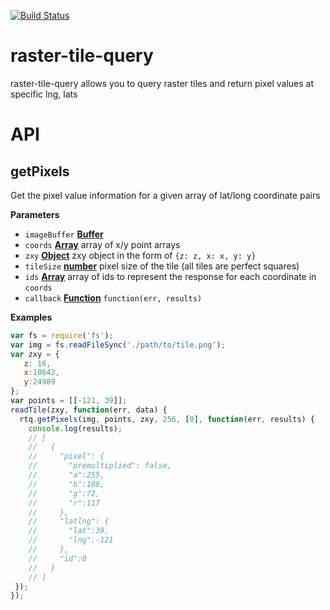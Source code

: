 [![Build Status](https://travis-ci.org/mapbox/raster-tile-query.svg?branch=master)](https://travis-ci.org/mapbox/raster-tile-query)

# raster-tile-query

raster-tile-query allows you to query raster tiles and return pixel values at specific lng, lats

# API

<!-- Generated by documentation.js. Update this documentation by updating the source code. -->

## getPixels

Get the pixel value information for a given array of lat/long coordinate pairs

**Parameters**

-   `imageBuffer` **[Buffer](https://nodejs.org/api/buffer.html)** 
-   `coords` **[Array](https://developer.mozilla.org/en-US/docs/Web/JavaScript/Reference/Global_Objects/Array)** array of x/y point arrays
-   `zxy` **[Object](https://developer.mozilla.org/en-US/docs/Web/JavaScript/Reference/Global_Objects/Object)** zxy object in the form of `{z: z, x: x, y: y}`
-   `tileSize` **[number](https://developer.mozilla.org/en-US/docs/Web/JavaScript/Reference/Global_Objects/Number)** pixel size of the tile (all tiles are perfect squares)
-   `ids` **[Array](https://developer.mozilla.org/en-US/docs/Web/JavaScript/Reference/Global_Objects/Array)** array of ids to represent the response for each coordinate in `coords`
-   `callback` **[Function](https://developer.mozilla.org/en-US/docs/Web/JavaScript/Reference/Statements/function)** `function(err, results)`

**Examples**

```javascript
var fs = require('fs');
var img = fs.readFileSync('./path/to/tile.png');
var zxy = {
   z: 16,
   x:10642,
   y:24989
};
var points = [[-121, 39]];
readTile(zxy, function(err, data) {
  rtq.getPixels(img, points, zxy, 256, [0], function(err, results) {
    console.log(results);
    // [
    //   {
    //     "pixel": {
    //       "premultiplied": false,
    //       "a":255,
    //       "b":108,
    //       "g":72,
    //       "r":117
    //     },
    //     "latlng": {
    //       "lat":39,
    //       "lng":-121
    //     },
    //     "id":0
    //   }
    // ]
 });
});
```
